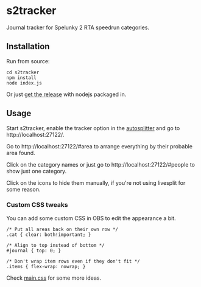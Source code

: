 # s2tracker
Journal tracker for Spelunky 2 RTA speedrun categories.

## Installation
Run from source:
```
cd s2tracker
npm install
node index.js
```
Or just [get the release](https://github.com/Dregu/s2tracker/releases/latest) with nodejs packaged in.

## Usage
Start s2tracker, enable the tracker option in the [autosplitter](https://github.com/Dregu/LiveSplit-Spelunky2) and go to http://localhost:27122/.

Go to http://localhost:27122/#area to arrange everything by their probable area found.

Click on the category names or just go to http://localhost:27122/#people to show just one category.

Click on the icons to hide them manually, if you're not using livesplit for some reason.

### Custom CSS tweaks
You can add some custom CSS in OBS to edit the appearance a bit.
```
/* Put all areas back on their own row */
.cat { clear: both!important; }

/* Align to top instead of bottom */
#journal { top: 0; }

/* Don't wrap item rows even if they don't fit */
.items { flex-wrap: nowrap; }
```
Check [main.css](https://github.com/Dregu/s2tracker/blob/master/static/main.css) for some more ideas.
